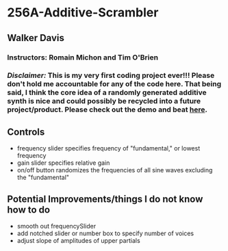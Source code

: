 # 256A-Additive-Scrambler
## Walker Davis
### Instructors: Romain Michon and Tim O'Brien

### *Disclaimer:* This is my very first coding project ever!!!  Please don't hold me accountable for any of the code here.  That being said, I think the core idea of a randomly generated additive synth is nice and could possibly be recycled into a future project/product.  Please check out the demo and beat [here](https://www.youtube.com/watch?v=j9ZgSN4wX9A).

## Controls
* frequency slider specifies frequency of "fundamental," or lowest frequency
* gain slider specifies relative gain
* on/off button randomizes the frequencies of all sine waves excluding the "fundamental"


## Potential Improvements/things I do not know how to do
* smooth out frequencySlider
* add notched slider or number box to specify number of voices
* adjust slope of amplitudes of upper partials


